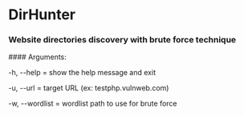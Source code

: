 # DirHunter
### Website directories discovery with brute force technique
<blockquote class="imgur-embed-pub" lang="en" data-id="a/jTJrzpy" data-context="false" ><a href="//imgur.com/a/jTJrzpy"></a></blockquote><script async src="//s.imgur.com/min/embed.js" charset="utf-8"></script>
#### Arguments:

  -h, --help = show the help message and exit
  
  -u, --url = target URL (ex: testphp.vulnweb.com)
  
  -w, --wordlist = wordlist path to use for brute force
